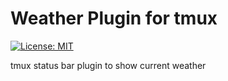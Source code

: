 # Weather Plugin for tmux
[![License: MIT](https://img.shields.io/badge/License-MIT-yellow.svg)](https://opensource.org/licenses/MIT)

tmux status bar plugin to show current weather
